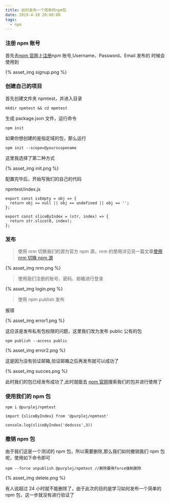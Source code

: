 ```yaml
---
title: 如何发布一个简单的npm包
date: 2019-4-18 20:00:00
tags:
  - npm
---
```


### 注册 npm 账号

首先去[npm 官网](https://www.npmjs.com/)上[注册](https://www.npmjs.com/signup)npm 账号,Username、Password、Email 发布的
时候会使用到

{% asset_img signup.png %}

### 创建自己的项目

首先创建文件夹 npmtest，并进入目录

<!--more-->

```
mkdir npmtest && cd mpmtest
```

生成 package.json 文件，运行命令

```
npm init
```

如果你想创建的是指定域的包，那么运行

```
npm init --scope=@yourscopename
```

这里我选择了第二种方式

{% asset_img init.png %}

配置完毕后，开始写我们的自己的代码

npmtest/index.js

```
export const isEmpty = obj => {
  return obj == null || obj == undefined || obj == '';
};

export const sliceByIndex = (str, index) => {
  return str.slice(0, index);
};
```

### 发布

> 使用 nrm 切换我们的源为官方 npm 源，nrm 的使用详见另一篇文章[使用 nrm 切换 npm 源](../../10/使用nrm切换npm源)

{% asset_img nrm.png %}

> 使用我们注册的账号、密码、邮箱进行登录

{% asset_img login.png %}

> 使用 npm publish 发布

报错

{% asset_img error1.png %}

这应该是发布私有包权限的问题，这里我们改为发布 public 公有的包

```
npm publish --access public
```

{% asset_img error2.png %}

这是因为没有验证邮箱,验证邮箱之后再发布就可以成功了

{% asset_img succes.png %}

此时我们的包已经发布成功了,此时就能去 [npm 官网](https://www.npmjs.com/)搜索我们的包并进行使用了

### 使用我们的 npm 包

```
npm i @purplej/npmtest
```

```
import {sliceByIndex} from '@purplej/npmtest'

console.log(sliceByIndex('dedssss',3))
```

### 撤销 npm 包

由于我们这是一个测试的 npm 包，所以需要删除,那么我们如何撤销我们 npm 包呢，使用如下命令即可

```
npm --force unpublish @purplej/npmtest //删除要用force强制删除
```

{% asset_img delete.png %}

有人说超过 24 小时就不能删除了，由于此次的目的是学习如何发布一个简单的 npm 包，这一步就没有进行验证了
